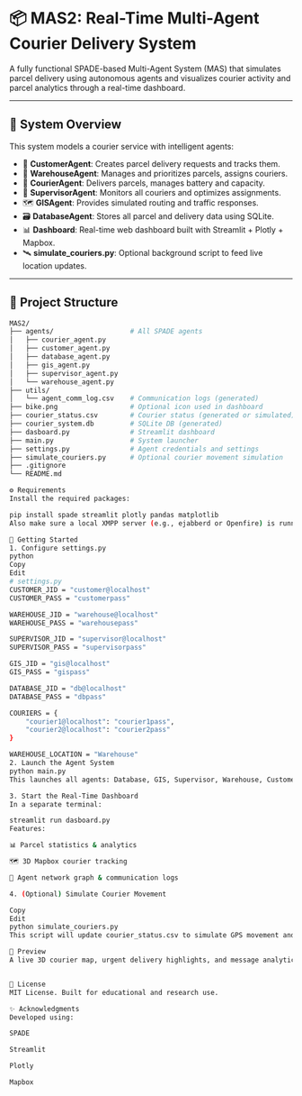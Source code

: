 # 📦 MAS2: Real-Time Multi-Agent Courier Delivery System

A fully functional SPADE-based Multi-Agent System (MAS) that simulates parcel delivery using autonomous agents and visualizes courier activity and parcel analytics through a real-time dashboard.

---

## 🧠 System Overview

This system models a courier service with intelligent agents:

- 🧍 **CustomerAgent**: Creates parcel delivery requests and tracks them.
- 🏢 **WarehouseAgent**: Manages and prioritizes parcels, assigns couriers.
- 🚚 **CourierAgent**: Delivers parcels, manages battery and capacity.
- 🧠 **SupervisorAgent**: Monitors all couriers and optimizes assignments.
- 🗺️ **GISAgent**: Provides simulated routing and traffic responses.
- 🗃️ **DatabaseAgent**: Stores all parcel and delivery data using SQLite.
- 📊 **Dashboard**: Real-time web dashboard built with Streamlit + Plotly + Mapbox.
- 🛰️ **simulate_couriers.py**: Optional background script to feed live location updates.

---

## 📁 Project Structure

```bash
MAS2/
├── agents/                   # All SPADE agents
│   ├── courier_agent.py
│   ├── customer_agent.py
│   ├── database_agent.py
│   ├── gis_agent.py
│   ├── supervisor_agent.py
│   └── warehouse_agent.py
├── utils/
│   └── agent_comm_log.csv    # Communication logs (generated)
├── bike.png                  # Optional icon used in dashboard
├── courier_status.csv        # Courier status (generated or simulated)
├── courier_system.db         # SQLite DB (generated)
├── dasboard.py               # Streamlit dashboard
├── main.py                   # System launcher
├── settings.py               # Agent credentials and settings
├── simulate_couriers.py      # Optional courier movement simulation
├── .gitignore
└── README.md

⚙️ Requirements
Install the required packages:

pip install spade streamlit plotly pandas matplotlib
Also make sure a local XMPP server (e.g., ejabberd or Openfire) is running and agents are registered.

🚀 Getting Started
1. Configure settings.py
python
Copy
Edit
# settings.py
CUSTOMER_JID = "customer@localhost"
CUSTOMER_PASS = "customerpass"

WAREHOUSE_JID = "warehouse@localhost"
WAREHOUSE_PASS = "warehousepass"

SUPERVISOR_JID = "supervisor@localhost"
SUPERVISOR_PASS = "supervisorpass"

GIS_JID = "gis@localhost"
GIS_PASS = "gispass"

DATABASE_JID = "db@localhost"
DATABASE_PASS = "dbpass"

COURIERS = {
    "courier1@localhost": "courier1pass",
    "courier2@localhost": "courier2pass"
}

WAREHOUSE_LOCATION = "Warehouse"
2. Launch the Agent System
python main.py
This launches all agents: Database, GIS, Supervisor, Warehouse, Customer, and Couriers.

3. Start the Real-Time Dashboard
In a separate terminal:

streamlit run dasboard.py
Features:

📊 Parcel statistics & analytics

🗺️ 3D Mapbox courier tracking

🔗 Agent network graph & communication logs

4. (Optional) Simulate Courier Movement

Copy
Edit
python simulate_couriers.py
This script will update courier_status.csv to simulate GPS movement and battery changes in real time.

📸 Preview
A live 3D courier map, urgent delivery highlights, and message analytics dashboard.


📄 License
MIT License. Built for educational and research use.

✨ Acknowledgments
Developed using:

SPADE

Streamlit

Plotly

Mapbox